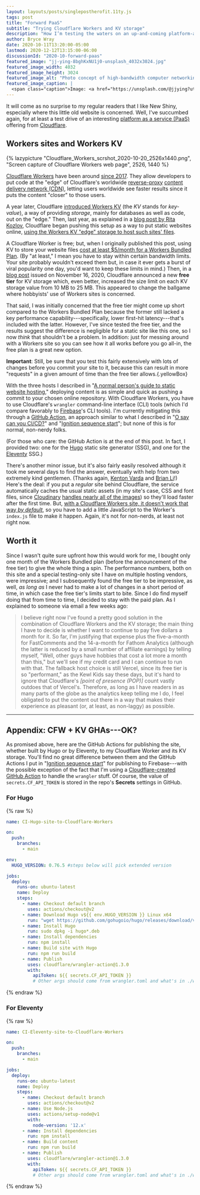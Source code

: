```yaml
---
layout: layouts/posts/singlepostherofit.11ty.js
tags: post
title: "Forward PaaS"
subtitle: "Trying Cloudflare Workers and KV storage"
description: "How I’m testing the waters on an up-and-coming platform-as-a-service (PaaS) offering."
author: Bryce Wray
date: 2020-10-11T13:20:00-05:00
lastmod: 2020-12-12T13:15:00-06:00
discussionId: "2020-10-forward-paas"
featured_image: "jj-ying-8bghKxNU1j0-unsplash_4032x3024.jpg"
featured_image_width: 4032
featured_image_height: 3024
featured_image_alt: "Photo concept of high-bandwidth computer networking: Strands of glowing cables representing fiber-optical cables"
featured_image_caption: |
  <span class="caption">Image: <a href="https://unsplash.com/@jjying?utm_source=unsplash&amp;utm_medium=referral&amp;utm_content=creditCopyText">JJ Ying</a>; <a href="https://unsplash.com/s/photos/network?utm_source=unsplash&amp;utm_medium=referral&amp;utm_content=creditCopyText">Unsplash</a></span>
---
```


It will come as no surprise to my regular readers that I like New Shiny, especially where this little old website is concerned. Well, I've succumbed again, for at least a test drive of an interesting [platform as a service (PaaS)](https://en.wikipedia.org/wiki/Platform_as_a_service) offering from [Cloudflare](https://cloudflare.com).

## Workers sites and Workers KV

{% lazypicture "Cloudflare_Workers_scrshot_2020-10-20_2526x1440.png", "Screen capture of Cloudflare Workers web page", 2526, 1440 %}

[Cloudflare Workers](https://workers.cloudflare.com/) have been around [since 2017](https://blog.cloudflare.com/introducing-cloudflare-workers/). They allow developers to put code at the "edge" of Cloudflare's worldwide [reverse-proxy](https://www.cloudflare.com/learning/cdn/glossary/reverse-proxy/) [content delivery network (CDN)](https://en.wikipedia.org/wiki/Content_delivery_network), letting users worldwide see faster results since it puts the content "closer" to those users.

A year later, Cloudflare [introduced Workers KV](https://blog.cloudflare.com/introducing-workers-kv/) (the *KV* stands for *key-value*), a way of providing *storage*, mainly for databases as well as code, out on the "edge." Then, last year, as explained in a [blog post by Rita Kozlov](https://blog.cloudflare.com/workers-sites/), Cloudflare began pushing this setup as a way to put static websites online, [using the Workers KV "edge" storage to host such sites' files](https://blog.cloudflare.com/extending-the-workers-platform/).

A Cloudflare Worker is free; but, when I originally published this post, using KV to store your website files [cost at least $5/month for a Workers Bundled Plan](https://workers.cloudflare.com/#plans). (By "at least," I mean you have to stay within certain bandwidth limits. Your site probably wouldn't exceed them but, in case it ever gets a burst of viral popularity one day, you'd want to keep these limits in mind.) Then, in a [blog post](https://blog.cloudflare.com/workers-kv-free-tier/) issued on November 16, 2020, Cloudflare announced a new **free tier** for KV storage which, even better, increased the size limit on each KV storage value from 10&nbsp;MB to 25&nbsp;MB. This appeared to change the ballgame where hobbyists' use of Workers sites is concerned.

That said, I was initially concerned that the free tier might come up short compared to the Workers Bundled Plan because the former still lacked a key performance capability---specifically, lower first-hit latency---that's included with the latter. However, I've since tested the free tier, and the results suggest the difference is negligible for a static site like this one, so I now *think* that shouldn't be a problem. In addition: just for messing around with a Workers site so you can see how it all works before you go all-in, the free plan is a great new option.

**Important**: Still, be sure that you test this fairly extensively with lots of changes before you commit your site to it, because this can result in more "requests" in a given amount of time than the free tier allows.{.yellowBox}

With the three hosts I described in "[A normal person's guide to static website hosting](/posts/2020/09/normal-persons-guide-static-website-hosting)," deploying content is as simple and quick as pushing a commit to your chosen online repository. With Cloudflare Workers, you have to use Cloudflare's `wrangler` command-line interface (CLI) tools (which I'd compare favorably to [Firebase](https://firebase.google.com)'s CLI tools). I'm currently mitigating this through a [GitHub Action](https://github.com/features/actions),  an approach similar to what I described in "[O say can you CI/CD?](/posts/2020/06/o-say-can-you-ci-cd)" and "[Ignition sequence start](/posts/2020/09/ignition-sequence-start)"; but none of this is for normal, non-nerdy folks.

(For those who care: the GitHub Action is at the end of this post. In fact, I provided two: one for the [Hugo](https://gohugo.io) static site generator (SSG), and one for the [Eleventy](https://11ty.dev) SSG.)

There's another minor issue, but it's also fairly easily resolved although it took me several days to find the answer, eventually with help from two extremely kind gentlemen. (Thanks again, [Kenton Varda](https://stackoverflow.com/users/2686899/kenton-varda) and [Brian Li](https://brianli.com/)!) Here's the deal: if you put a *regular* site behind Cloudflare, the service automatically caches the usual static assets (in my site's case, CSS and font files, since [Cloudinary](https://cloudinary.com/invites/lpov9zyyucivvxsnalc5/dqunpyaeqiizezj6lbdu) [handles nearly all of the images](/posts/2020/07/transformed)) so they'll load faster after the first time. But, [with a Cloudflare Workers site, it doesn't work that way *by default*](https://stackoverflow.com/questions/64254291/cache-control-headers-in-a-cloudflare-workers-site), so you have to add a little JavaScript to the Worker's `index.js` file to make it happen. Again, it's not for non-nerds, at least not right now.

## Worth it

Since I wasn't quite sure upfront how this would work for me, I bought only one month of the Workers Bundled plan (before the announcement of the free tier) to give the whole thing a spin. The performance numbers, both on this site and a special testing-only site I have on multiple hosting vendors, were impressive; and I subsequently found the free tier to be impressive, as well, *as long as* I never had to make a lot of changes in a short period of time, in which case the free tier's limits start to bite. Since I do find myself doing that from time to time, I decided to stay with the paid plan. As I explained to someone via email a few weeks ago:

> I believe right now I've found a pretty good solution in the combination of Cloudflare Workers and the KV storage; the main thing I have to decide is whether I want to continue to pay five dollars a month for it. So far, I'm justifying that expense plus the five-a-month for FastComments and the 14-a-month for Fathom Analytics (although the latter is reduced by a small number of affiliate earnings) by telling myself, "Well, other guys have hobbies that cost a lot more a month than this," but we'll see if my credit card and I can continue to run with that. The fallback host choice is still Vercel, since its free tier is so "performant," as the Kewl Kids say these days, but it's hard to ignore that Cloudflare's *[point of presence (POP)]* count vastly outdoes that of Vercel's. Therefore, as long as I have readers in as many parts of the globe as the analytics keep telling me I do, I feel obligated to put the content out there in a way that makes their experience as pleasant (or, at least, as non-laggy) as possible.

---- 

## Appendix: CFW + KV GHAs---OK?

As promised above, here are the GitHub Actions for publishing the site, whether built by Hugo or by Eleventy, to my Cloudflare Worker and its KV storage. You'll find no great difference between them and the GitHub Actions I put in "[Ignition sequence start](/posts/2020/09/ignition-sequence-start)" for publishing to Firebase---with the possible exception of the fact that I'm using a [Cloudflare-created GitHub Action](https://github.com/cloudflare/wrangler-action) to handle the `wrangler` stuff. Of course, the value of `secrets.CF_API_TOKEN` is stored in the repo's **Secrets** settings in GitHub.

### For Hugo

{% raw %}
```yaml
name: CI-Hugo-site-to-Cloudflare-Workers

on:
  push:
    branches:
      - main

env:
  HUGO_VERSION: 0.76.5 #steps below will pick extended version

jobs:
  deploy:
    runs-on: ubuntu-latest
    name: Deploy
    steps:
      - name: Checkout default branch
        uses: actions/checkout@v2
      - name: Download Hugo v${{ env.HUGO_VERSION }} Linux x64
        run: "wget https://github.com/gohugoio/hugo/releases/download/v${{ env.HUGO_VERSION }}/hugo_extended_${{ env.HUGO_VERSION }}_Linux-64bit.deb -O hugo_extended_${{ env.HUGO_VERSION }}_Linux-64bit.deb"
      - name: Install Hugo
        run: sudo dpkg -i hugo*.deb
      - name: Install dependencies
        run: npm install
      - name: Build site with Hugo
        run: npm run build
      - name: Publish
        uses: cloudflare/wrangler-action@1.3.0
        with:
          apiToken: ${{ secrets.CF_API_TOKEN }}
          # Other args should come from wrangler.toml and what's in ./workers-site/
```
{% endraw %}


### For Eleventy

{% raw %}

```yaml
name: CI-Eleventy-site-to-Cloudflare-Workers

on:
  push:
    branches:
      - main

jobs:
  deploy:
    runs-on: ubuntu-latest
    name: Deploy
    steps:
      - name: Checkout default branch
        uses: actions/checkout@v2
      - name: Use Node.js
        uses: actions/setup-node@v1
        with: 
          node-version: '12.x'
      - name: Install dependencies
        run: npm install
      - name: Build content
        run: npm run build
      - name: Publish
        uses: cloudflare/wrangler-action@1.3.0
        with:
          apiToken: ${{ secrets.CF_API_TOKEN }}
          # Other args should come from wrangler.toml and what's in ./workers-site/
```

{% endraw %}